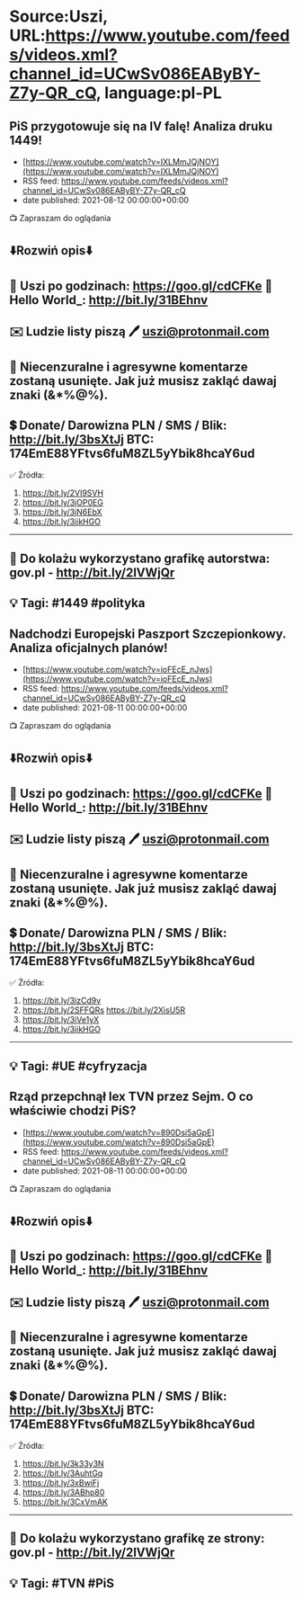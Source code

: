 # Source:Uszi, URL:https://www.youtube.com/feeds/videos.xml?channel_id=UCwSv086EAByBY-Z7y-QR_cQ, language:pl-PL

## PiS przygotowuje się na IV falę! Analiza druku 1449!
 - [https://www.youtube.com/watch?v=IXLMmJQjNOY](https://www.youtube.com/watch?v=IXLMmJQjNOY)
 - RSS feed: https://www.youtube.com/feeds/videos.xml?channel_id=UCwSv086EAByBY-Z7y-QR_cQ
 - date published: 2021-08-12 00:00:00+00:00

📺 Zapraszam do oglądania

⬇️Rozwiń opis⬇️
------------------------------------------------------------
👀 Uszi po godzinach: https://goo.gl/cdCFKe
👀 Hello World_: http://bit.ly/31BEhnv
------------------------------------------------------------
✉️ Ludzie listy piszą 
🖊️ uszi@protonmail.com
------------------------------------------------------------
👺 Niecenzuralne i agresywne komentarze zostaną usunięte.  Jak już musisz zakląć dawaj znaki (&*%@%).
------------------------------------------------------------
💲 Donate/ Darowizna
PLN / SMS / Blik: http://bit.ly/3bsXtJj
BTC: 174EmE88YFtvs6fuM8ZL5yYbik8hcaY6ud
-------------------------------------------------------------
✅ Źródła:
1. https://bit.ly/2VI9SVH
2. https://bit.ly/3jOP0EG
3. https://bit.ly/3jN6EbX
4. https://bit.ly/3iikHGO
---------------------------------------------------------------
🎴 Do kolażu wykorzystano grafikę autorstwa: 
gov.pl - http://bit.ly/2lVWjQr
---------------------------------------------------------------
💡 Tagi: #1449 #polityka
--------------------------------------------------------------

## Nadchodzi Europejski Paszport Szczepionkowy. Analiza oficjalnych planów!
 - [https://www.youtube.com/watch?v=ioFEcE_nJws](https://www.youtube.com/watch?v=ioFEcE_nJws)
 - RSS feed: https://www.youtube.com/feeds/videos.xml?channel_id=UCwSv086EAByBY-Z7y-QR_cQ
 - date published: 2021-08-11 00:00:00+00:00

📺 Zapraszam do oglądania

⬇️Rozwiń opis⬇️
------------------------------------------------------------
👀 Uszi po godzinach: https://goo.gl/cdCFKe
👀 Hello World_: http://bit.ly/31BEhnv
------------------------------------------------------------
✉️ Ludzie listy piszą 
🖊️ uszi@protonmail.com
------------------------------------------------------------
👺 Niecenzuralne i agresywne komentarze zostaną usunięte.  Jak już musisz zakląć dawaj znaki (&*%@%).
------------------------------------------------------------
💲 Donate/ Darowizna
PLN / SMS / Blik: http://bit.ly/3bsXtJj
BTC: 174EmE88YFtvs6fuM8ZL5yYbik8hcaY6ud
-------------------------------------------------------------
✅ Źródła:
1. https://bit.ly/3izCd9v
2. https://bit.ly/2SFFQRs
    https://bit.ly/2XisU5R
3. https://bit.ly/3iVe1yX
4. https://bit.ly/3iikHGO
---------------------------------------------------------------
💡 Tagi: #UE #cyfryzacja
--------------------------------------------------------------

## Rząd przepchnął lex TVN przez Sejm. O co właściwie chodzi PiS?
 - [https://www.youtube.com/watch?v=890Dsi5aGpE](https://www.youtube.com/watch?v=890Dsi5aGpE)
 - RSS feed: https://www.youtube.com/feeds/videos.xml?channel_id=UCwSv086EAByBY-Z7y-QR_cQ
 - date published: 2021-08-11 00:00:00+00:00

📺 Zapraszam do oglądania

⬇️Rozwiń opis⬇️
------------------------------------------------------------
👀 Uszi po godzinach: https://goo.gl/cdCFKe
👀 Hello World_: http://bit.ly/31BEhnv
------------------------------------------------------------
✉️ Ludzie listy piszą 
🖊️ uszi@protonmail.com
------------------------------------------------------------
👺 Niecenzuralne i agresywne komentarze zostaną usunięte.  Jak już musisz zakląć dawaj znaki (&*%@%).
------------------------------------------------------------
💲 Donate/ Darowizna
PLN / SMS / Blik: http://bit.ly/3bsXtJj
BTC: 174EmE88YFtvs6fuM8ZL5yYbik8hcaY6ud
-------------------------------------------------------------
✅ Źródła:
1. https://bit.ly/3k33y3N
2. https://bit.ly/3AuhtGq
3. https://bit.ly/3xBwiFj
4. https://bit.ly/3ABhp80
5. https://bit.ly/3CxVmAK
---------------------------------------------------------------
🎴 Do kolażu wykorzystano grafikę ze strony: 
gov.pl - http://bit.ly/2lVWjQr
---------------------------------------------------------------
💡 Tagi: #TVN #PiS
--------------------------------------------------------------

